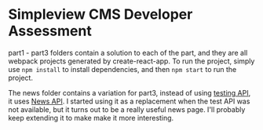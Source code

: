 # Simpleview CMS Developer Assessment

part1 - part3 folders contain a solution to each of the part, and they are all webpack projects generated by create-react-app. To run the project, simply use `npm install` to install dependencies, and then `npm start` to run the project.

The news folder contains a variation for part3, instead of using [testing API](https://sv-reqres.now.sh/), it uses [News API](https://newsapi.org/). I started using it as a replacement when the test API was not available, but it turns out to be a really useful news page. I'll probably keep extending it to make make it more interesting.
